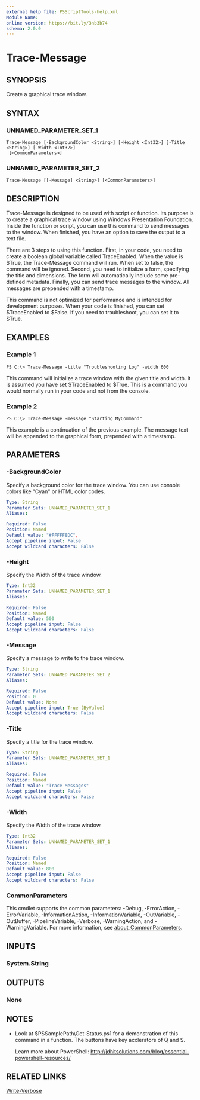 ```yaml
---
external help file: PSScriptTools-help.xml
Module Name:
online version: https://bit.ly/3nb3b74
schema: 2.0.0
---
```


# Trace-Message

## SYNOPSIS
Create a graphical trace window.

## SYNTAX

### UNNAMED_PARAMETER_SET_1
```
Trace-Message [-BackgroundColor <String>] [-Height <Int32>] [-Title <String>] [-Width <Int32>]
 [<CommonParameters>]
```

### UNNAMED_PARAMETER_SET_2
```
Trace-Message [[-Message] <String>] [<CommonParameters>]
```

## DESCRIPTION
Trace-Message is designed to be used with script or function.
Its purpose is to create a graphical trace window using Windows Presentation Foundation.
Inside the function or script, you can use this command to send messages to the window.
When finished, you have an option to save the output to a text file.

There are 3 steps to using this function.
First, in your code, you need to create a boolean global variable called TraceEnabled.
When the value is $True, the Trace-Message command will run.
When set to false, the command will be ignored.
Second, you need to initialize a form, specifying the title and dimensions.
The form will automatically include some pre-defined metadata.
Finally, you can send trace messages to the window.
All messages are prepended with a timestamp.

This command is not optimized for performance and is intended for development purposes.
When your code is finished, you can set $TraceEnabled to $False.
If you need to troubleshoot, you can set it to $True.

## EXAMPLES

### Example 1
```
PS C:\> Trace-Message -title "Troubleshooting Log" -width 600
```

This command will initialize a trace window with the given title and width.
It is assumed you have set $TraceEnabled to $True.
This is a command you would normally run in your code and not from the console.

### Example 2
```
PS C:\> Trace-Message -message "Starting MyCommand"
```

This example is a continuation of the previous example.
The message text will be appended to the graphical form, prepended with a timestamp.

## PARAMETERS

### -BackgroundColor
Specify a background color for the trace window.
You can use console colors like "Cyan" or HTML color codes.

```yaml
Type: String
Parameter Sets: UNNAMED_PARAMETER_SET_1
Aliases:

Required: False
Position: Named
Default value: "#FFFFF8DC",
Accept pipeline input: False
Accept wildcard characters: False
```

### -Height
Specify the Width of the trace window.

```yaml
Type: Int32
Parameter Sets: UNNAMED_PARAMETER_SET_1
Aliases:

Required: False
Position: Named
Default value: 500
Accept pipeline input: False
Accept wildcard characters: False
```

### -Message
Specify a message to write to the trace window.

```yaml
Type: String
Parameter Sets: UNNAMED_PARAMETER_SET_2
Aliases:

Required: False
Position: 0
Default value: None
Accept pipeline input: True (ByValue)
Accept wildcard characters: False
```

### -Title
Specify a title for the trace window.

```yaml
Type: String
Parameter Sets: UNNAMED_PARAMETER_SET_1
Aliases:

Required: False
Position: Named
Default value: "Trace Messages"
Accept pipeline input: False
Accept wildcard characters: False
```

### -Width
Specify the Width of the trace window.

```yaml
Type: Int32
Parameter Sets: UNNAMED_PARAMETER_SET_1
Aliases:

Required: False
Position: Named
Default value: 800
Accept pipeline input: False
Accept wildcard characters: False
```

### CommonParameters
This cmdlet supports the common parameters: -Debug, -ErrorAction, -ErrorVariable, -InformationAction, -InformationVariable, -OutVariable, -OutBuffer, -PipelineVariable, -Verbose, -WarningAction, and -WarningVariable. For more information, see [about_CommonParameters](http://go.microsoft.com/fwlink/?LinkID=113216).

## INPUTS

### System.String
## OUTPUTS

### None
## NOTES
* Look at $PSSamplePath\Get-Status.ps1 for a demonstration of this command in a function. The buttons have key acclerators of Q and S.

  Learn more about PowerShell: http://jdhitsolutions.com/blog/essential-powershell-resources/

## RELATED LINKS

[Write-Verbose]()

